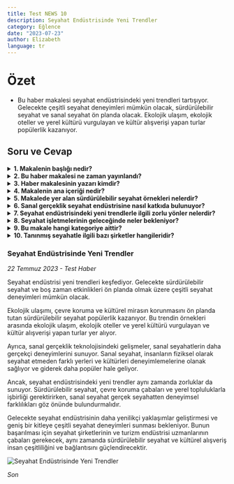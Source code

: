 ```yaml
---
title: Test NEWS 10
description: Seyahat Endüstrisinde Yeni Trendler
category: Eğlence
date: "2023-07-23"
author: Elizabeth
language: tr
---
```


# Özet

- Bu haber makalesi seyahat endüstrisindeki yeni trendleri tartışıyor. Gelecekte çeşitli seyahat deneyimleri mümkün olacak, sürdürülebilir seyahat ve sanal seyahat ön planda olacak. Ekolojik ulaşım, ekolojik oteller ve yerel kültürü vurgulayan ve kültür alışverişi yapan turlar popülerlik kazanıyor.

## Soru ve Cevap

<details>
    <summary><b>1. Makalenin başlığı nedir?</b></summary>
            Test NEWS 10
</details>
<details>
    <summary><b>2. Bu haber makalesi ne zaman yayınlandı?</b></summary>
            23 Temmuz 2023
</details>
<details>
    <summary><b>3. Haber makalesinin yazarı kimdir?</b></summary>
            Elizabeth
</details>
<details>
    <summary><b>4. Makalenin ana içeriği nedir?</b></summary>
            Bu makale sürdürülebilir seyahat ve sanal gerçeklik deneyimleri ön planda olmak üzere seyahat endüstrisindeki yeni trendleri tartışıyor.
</details>
<details>
    <summary><b>5. Makalede yer alan sürdürülebilir seyahat örnekleri nelerdir?</b></summary>
            Makalede yer alan sürdürülebilir seyahat örnekleri arasında ekolojik ulaşım, ekolojik oteller ve yerel kültürü vurgulayan ve kültür alışverişi yapan turlar bulunuyor.
</details>
<details>
    <summary><b>6. Sanal gerçeklik seyahat endüstrisine nasıl katkıda bulunuyor?</b></summary>
            Sanal gerçeklik, insanların fiziksel olarak seyahat etmeden farklı yerleri ve kültürleri deneyimlemelerini sağlayarak sanal seyahatlerin gerçekçi deneyimlerini sunuyor.
</details>
<details>
    <summary><b>7. Seyahat endüstrisindeki yeni trendlerle ilgili zorlu yönler nelerdir?</b></summary>
            Seyahat endüstrisindeki yeni trendler sürdürülebilir seyahat için çevre koruma ve yerel topluluklarla işbirliği gerektiriyor. Ayrıca, sanal seyahat, gerçek seyahatten deneyimsel farklılıkları göz önünde bulundurmalıdır.
</details>
<details>
    <summary><b>8. Seyahat işletmelerinin geleceğinde neler bekleniyor?</b></summary>
            Gelecekte, daha yenilikçi seyahat endüstrisi gelişmeleri, geniş bir kitleye çeşitli seyahat deneyimleri sunmayı amaçlamaktadır. Bunun başarılması için seyahat şirketlerinin ve turizm endüstrisi uzmanlarının çabaları gerekecektir, aynı zamanda sürdürülebilir seyahat ve kültür alışverişi insan çeşitliliğini ve bağlantısını güçlendirecektir.
</details>
<details>
    <summary><b>9. Bu makale hangi kategoriye aittir?</b></summary>
            Eğlence
</details>
<details>
    <summary><b>10. Tanınmış seyahatle ilgili bazı şirketler hangileridir?</b></summary>
            Tanınmış seyahatle ilgili bazı şirketler arasında Airbnb, Uber ve Hotels.com gibi şirketler yer almaktadır.
</details>

### Seyahat Endüstrisinde Yeni Trendler

_22 Temmuz 2023 - Test Haber_

Seyahat endüstrisi yeni trendleri keşfediyor. Gelecekte sürdürülebilir seyahat ve boş zaman etkinlikleri ön planda olmak üzere çeşitli seyahat deneyimleri mümkün olacak.

Ekolojik ulaşımı, çevre koruma ve kültürel mirasın korunmasını ön planda tutan sürdürülebilir seyahat popülerlik kazanıyor. Bu trendin örnekleri arasında ekolojik ulaşım, ekolojik oteller ve yerel kültürü vurgulayan ve kültür alışverişi yapan turlar yer alıyor.

Ayrıca, sanal gerçeklik teknolojisindeki gelişmeler, sanal seyahatlerin daha gerçekçi deneyimlerini sunuyor. Sanal seyahat, insanların fiziksel olarak seyahat etmeden farklı yerleri ve kültürleri deneyimlemelerine olanak sağlıyor ve giderek daha popüler hale geliyor.

Ancak, seyahat endüstrisindeki yeni trendler aynı zamanda zorluklar da sunuyor. Sürdürülebilir seyahat, çevre koruma çabaları ve yerel topluluklarla işbirliği gerektirirken, sanal seyahat gerçek seyahatten deneyimsel farklılıkları göz önünde bulundurmalıdır.

Gelecekte seyahat endüstrisinin daha yenilikçi yaklaşımlar geliştirmesi ve geniş bir kitleye çeşitli seyahat deneyimleri sunması bekleniyor. Bunun başarılması için seyahat şirketlerinin ve turizm endüstrisi uzmanlarının çabaları gerekecek, aynı zamanda sürdürülebilir seyahat ve kültürel alışveriş insan çeşitliliğini ve bağlantısını güçlendirecektir.

![Seyahat Endüstrisinde Yeni Trendler](https://images.unsplash.com/photo-1527631746610-bca00a040d60?ixlib=rb-4.0.3&ixid=M3wxMjA3fDB8MHxzZWFyY2h8Nnx8dHJhdmVsfGVufDB8fDB8fHww&auto=format&fit=crop&w=500&q=60)

_Son_
